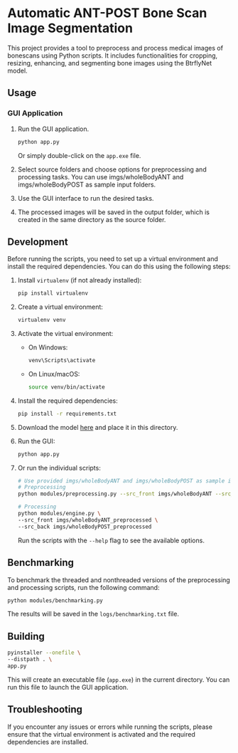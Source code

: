 # Automatic ANT-POST Bone Scan Image Segmentation

This project provides a tool to preprocess and process medical images of bonescans using Python scripts. It includes functionalities for cropping, resizing, enhancing, and segmenting bone images using the BtrflyNet model.

## Usage

### GUI Application

1. Run the GUI application.

    ```bash
    python app.py
    ```

    Or simply double-click on the `app.exe` file.

2. Select source folders and choose options for preprocessing and processing tasks. You can use imgs/wholeBodyANT and imgs/wholeBodyPOST as sample input folders.

3. Use the GUI interface to run the desired tasks.

4. The processed images will be saved in the output folder, which is created in the same directory as the source folder.

## Development

Before running the scripts, you need to set up a virtual environment and install the required dependencies. You can do this using the following steps:

1. Install `virtualenv` (if not already installed):

    ```bash
    pip install virtualenv
    ```

2. Create a virtual environment:

    ```bash
    virtualenv venv
    ```

3. Activate the virtual environment:
    
    - On Windows:
    
        ```bash
        venv\Scripts\activate
        ```

    - On Linux/macOS:
    
        ```bash
        source venv/bin/activate
        ```

4. Install the required dependencies:
    
    ```bash
    pip install -r requirements.txt
    ```

5. Download the model [here](https://telkomuniversityofficial-my.sharepoint.com/:u:/g/personal/mufidu_student_telkomuniversity_ac_id/ETPjRLyY_AxMtOCZcxgs7vUBL1jttRaP_dQ_T2iQwmV0Eg?e=v2GJcb) and place it in this directory.

6. Run the GUI:

    ```bash
    python app.py
    ```

7. Or run the individual scripts:

    ```bash
    # Use provided imgs/wholeBodyANT and imgs/wholeBodyPOST as sample input folders
    # Preprocessing
    python modules/preprocessing.py --src_front imgs/wholeBodyANT --src_back imgs/wholeBodyPOST
    ```
    
    ```bash
    # Processing
    python modules/engine.py \
    --src_front imgs/wholeBodyANT_preprocessed \
    --src_back imgs/wholeBodyPOST_preprocessed
    ```

    Run the scripts with the `--help` flag to see the available options.

## Benchmarking

To benchmark the threaded and nonthreaded versions of the preprocessing and processing scripts, run the following command:

```bash
python modules/benchmarking.py
```

The results will be saved in the `logs/benchmarking.txt` file.

## Building 

```bash
pyinstaller --onefile \
--distpath . \
app.py
```

This will create an executable file (`app.exe`) in the current directory. You can run this file to launch the GUI application.

## Troubleshooting

If you encounter any issues or errors while running the scripts, please ensure that the virtual environment is activated and the required dependencies are installed.
